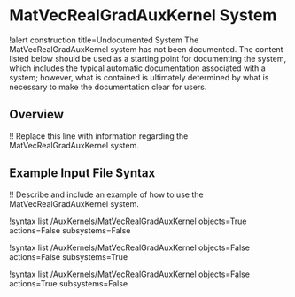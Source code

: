 # MatVecRealGradAuxKernel System

!alert construction title=Undocumented System
The MatVecRealGradAuxKernel system has not been documented. The content listed below should be used as a starting
point for documenting the system, which includes the typical automatic documentation associated with
a system; however, what is contained is ultimately determined by what is necessary to make the
documentation clear for users.

## Overview

!! Replace this line with information regarding the MatVecRealGradAuxKernel system.

## Example Input File Syntax

!! Describe and include an example of how to use the MatVecRealGradAuxKernel system.

!syntax list /AuxKernels/MatVecRealGradAuxKernel objects=True actions=False subsystems=False

!syntax list /AuxKernels/MatVecRealGradAuxKernel objects=False actions=False subsystems=True

!syntax list /AuxKernels/MatVecRealGradAuxKernel objects=False actions=True subsystems=False
